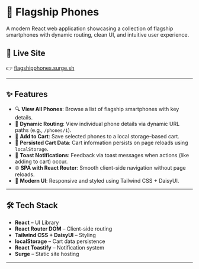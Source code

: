 # 📱 Flagship Phones

A modern React web application showcasing a collection of flagship smartphones with dynamic routing, clean UI, and intuitive user experience.

## 🚀 Live Site

👉 [flagshipphones.surge.sh](https://flagshipphones.surge.sh)

---

## ✨ Features

- 🔍 **View All Phones**: Browse a list of flagship smartphones with key details.
- 📄 **Dynamic Routing**: View individual phone details via dynamic URL paths (e.g., `/phones/1`).
- 🛒 **Add to Cart**: Save selected phones to a local storage–based cart.
- 🔁 **Persisted Cart Data**: Cart information persists on page reloads using `localStorage`.
- 🔔 **Toast Notifications**: Feedback via toast messages when actions (like adding to cart) occur.
- 🌐 **SPA with React Router**: Smooth client-side navigation without page reloads.
- 🎨 **Modern UI**: Responsive and styled using Tailwind CSS + DaisyUI.

---

## 🛠️ Tech Stack

- **React** – UI Library
- **React Router DOM** – Client-side routing
- **Tailwind CSS + DaisyUI** – Styling
- **localStorage** – Cart data persistence
- **React Toastify** – Notification system
- **Surge** – Static site hosting

---
